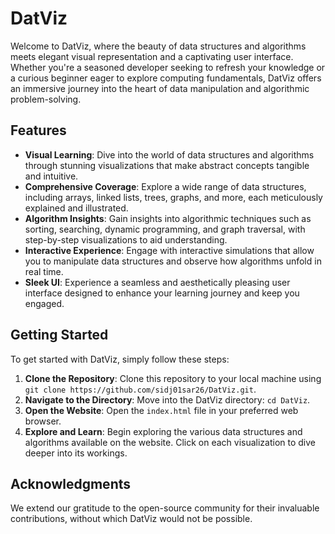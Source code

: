 # DatViz

Welcome to DatViz, where the beauty of data structures and algorithms meets elegant visual representation and a captivating user interface. Whether you're a seasoned developer seeking to refresh your knowledge or a curious beginner eager to explore computing fundamentals, DatViz offers an immersive journey into the heart of data manipulation and algorithmic problem-solving.

## Features

- **Visual Learning**: Dive into the world of data structures and algorithms through stunning visualizations that make abstract concepts tangible and intuitive.
- **Comprehensive Coverage**: Explore a wide range of data structures, including arrays, linked lists, trees, graphs, and more, each meticulously explained and illustrated.
- **Algorithm Insights**: Gain insights into algorithmic techniques such as sorting, searching, dynamic programming, and graph traversal, with step-by-step visualizations to aid understanding.
- **Interactive Experience**: Engage with interactive simulations that allow you to manipulate data structures and observe how algorithms unfold in real time.
- **Sleek UI**: Experience a seamless and aesthetically pleasing user interface designed to enhance your learning journey and keep you engaged.

## Getting Started

To get started with DatViz, simply follow these steps:

1. **Clone the Repository**: Clone this repository to your local machine using `git clone https://github.com/sidj01sar26/DatViz.git`.
2. **Navigate to the Directory**: Move into the DatViz directory: `cd DatViz`.
3. **Open the Website**: Open the `index.html` file in your preferred web browser.
4. **Explore and Learn**: Begin exploring the various data structures and algorithms available on the website. Click on each visualization to dive deeper into its workings.

## Acknowledgments

We extend our gratitude to the open-source community for their invaluable contributions, without which DatViz would not be possible.
